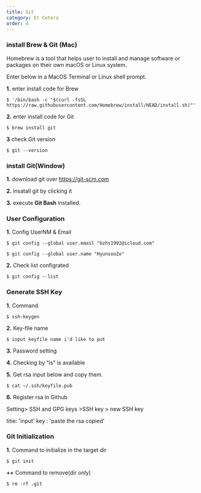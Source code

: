 ```yaml
---
title: Git
category: Et Cetera
order: 4
---
```


### install Brew & Git (Mac) 

Homebrew is a tool that helps user to install and manage software or packages on their own macOS or Linux system.

Enter below in a MacOS Terminal or Linux shell prompt.

**1.** enter install code for Brew
```
$ '/bin/bash -c "$(curl -fsSL https://raw.githubusercontent.com/Homebrew/install/HEAD/install.sh)"'
```
**2.** enter install code for Git
```
$ brew install git
```
**3** check Git version
```
$ git --version
```


### install Git(Window) 

**1.** download git over  https://git-scm.com

**2.** insatall git by clicking it

**3.** execute **Git Bash** installed.


### User Configuration

**1.** Config UserNM & Email

```
$ git config --global user.email "bzhs1992@icloud.com"
```

```
$ git config --global user.name "HyunsooZo"
```
**2.** Check list configrated

```
$ git config --list
```


### Generate SSH Key 

**1.** Command
```
$ ssh-keygen 
```
**2.** Key-file name
```
$ input keyfile name i'd like to put
```
**3.** Password setting

**4.** Checking by "ls" is available

**5.** Get rsa
input below and copy them. 
```
$ cat ~/.ssh/keyfile.pub
```
**6.** Register rsa in Github

Setting> SSH and GPG keys >SSH key > new SSH key

titie: 'input'
key : 'paste the rsa copied'


### Git Initialization

**1.** Command to initialize
in the target dir
```
$ git init
```
**++** Command to remove(dir only)
```
$ rm -rf .git
```
